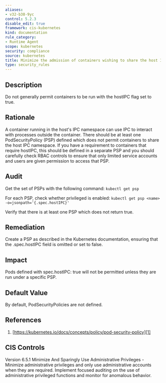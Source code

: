 ```yaml
---
aliases:
- v32-b38-9yc
control: 5.2.3
disable_edit: true
framework: cis-kubernetes
kind: documentation
rule_category:
- Runtime Agent
scope: kubernetes
security: compliance
source: kubernetes
title: Minimize the admission of containers wishing to share the host IPC namespace
type: security_rules
---
```


## Description

Do not generally permit containers to be run with the hostIPC flag set to true.

## Rationale

A container running in the host's IPC namespace can use IPC to interact with processes outside the container. There should be at least one PodSecurityPolicy (PSP) defined which does not permit containers to share the host IPC namespace. If you have a requirement to containers that require hostIPC, this should be defined in a separate PSP and you should carefully check RBAC controls to ensure that only limited service accounts and users are given permission to access that PSP.

## Audit

Get the set of PSPs with the following command: `kubectl get psp`

For each PSP, check whether privileged is enabled: `kubectl get psp <name> -o=jsonpath='{.spec.hostIPC}'`

Verify that there is at least one PSP which does not return true.

## Remediation

Create a PSP as described in the Kubernetes documentation, ensuring that the .spec.hostIPC field is omitted or set to false.

## Impact

Pods defined with spec.hostIPC: true will not be permitted unless they are run under a specific PSP.

## Default Value

By default, PodSecurityPolicies are not defined.

## References

1. [https://kubernetes.io/docs/concepts/policy/pod-security-policy][1]

## CIS Controls

Version 6.5.1 Minimize And Sparingly Use Administrative Privileges - Minimize administrative privileges and only use administrative accounts when they are required. Implement focused auditing on the use of administrative privileged functions and monitor for anomalous behavior.

[1]: https://kubernetes.io/docs/concepts/policy/pod-security-policy
